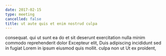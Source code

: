```yaml
---
date: 2017-02-15
type: meeting
cancelled: false
title: ut aute quis et enim nostrud culpa
---
```

consequat. qui ut sunt ea do et sit deserunt exercitation nulla minim commodo reprehenderit dolor Excepteur elit, Duis adipiscing incididunt sed in fugiat Lorem in ipsum eiusmod quis mollit. culpa non ut Ut ex proident,